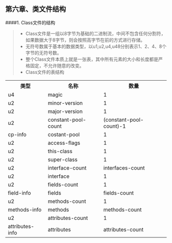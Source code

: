 第六章、类文件结构
---

####1. Class文件的结构

>+ Class文件是一组以8字节为基础的二进制流，中间不包含任何分割符，如果数据大于8字节，则会按照高字节在前的方式进行存储。
>+ 无符号数属于基本的数据类型，以u1,u2,u4,u48分别表示1、2、4、8个字节的无符号数。
>+ 整个Class文件本质上就是一张表，其中所有元素的大小和长度都是严格固定，不允许随意的改变。
>+ Class文件的表结构
<table border="0.2" width="80%">
	<tr>
		<th>类型</th>
		<th>名称</th>
		<th>数量</th>
	</tr>
	<tr>
		<td>u4</td><td>magic</td><td>1</td>	
	</tr>
	<tr>
		<td>u2</td><td>minor-version</td><td>1</td>	
	</tr>
	<tr>
		<td>u2</td><td>major-version</td><td>1</td>	
	</tr>
	<tr>
		<td>u2</td><td>constant-pool-count</td><td>(constant-pool-count)-1</td>	
	</tr>
	<tr>
		<td>cp-info</td><td>costant-pool</td><td>1</td>	
	</tr>
	<tr>
		<td>u2</td><td>access-flags</td><td>1</td>	
	</tr>
	<tr>
		<td>u2</td><td>this-class</td><td>1</td>	
	</tr>
	<tr>
		<td>u2</td><td>super-class</td><td>1</td>	
	</tr>
	<tr>
		<td>u2</td><td>interface-count</td><td>interfaces-count</td>	
	</tr>
	<tr>
		<td>u2</td><td>interface</td><td>1</td>	
	</tr>
	<tr>
		<td>u2</td><td>fields-count</td><td>1</td>	
	</tr>
	<tr>
		<td>field-info</td><td>fields</td><td>fields-count</td>	
	</tr>
	<tr>
		<td>u2</td><td>methods-count</td><td>1</td>	
	</tr>
	<tr>
		<td>methods-info</td><td>methods</td><td>methods-count</td>	
	</tr>
	<tr>
		<td>u2</td><td>attributes-count</td><td>1</td>	
	</tr>
	<tr>
		<td>attributes-info</td><td>attributes</td><td>attributes-count</td>	
	</tr>
<table>
